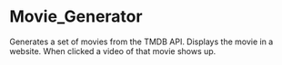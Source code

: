 # Movie_Generator
Generates a set of movies from the TMDB API. Displays the movie in a website. When clicked a video of that movie shows up.
